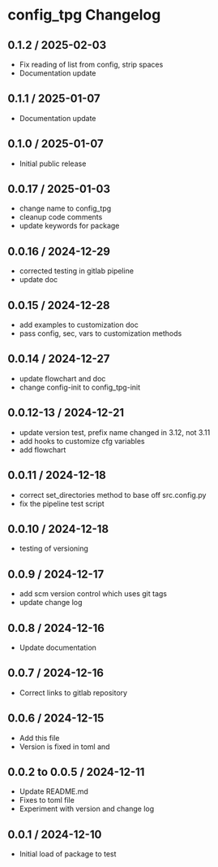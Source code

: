 # config_tpg Changelog

## 0.1.2  / 2025-02-03

- Fix reading of list from config, strip spaces
- Documentation update

## 0.1.1  / 2025-01-07

- Documentation update

## 0.1.0  / 2025-01-07

- Initial public release

## 0.0.17 / 2025-01-03

- change name to config_tpg
- cleanup code comments 
- update keywords for package

## 0.0.16 / 2024-12-29

- corrected testing in gitlab pipeline
- update doc

## 0.0.15 / 2024-12-28

 - add examples to customization doc
 - pass config, sec, vars to customization methods

## 0.0.14 / 2024-12-27

 - update flowchart and doc 
 - change config-init to config_tpg-init

## 0.0.12-13 / 2024-12-21

- update version test, prefix name changed in 3.12, not 3.11
- add hooks to customize cfg variables
- add flowchart

## 0.0.11 / 2024-12-18

- correct set_directories method to base off src.config.py
- fix the pipeline test script

## 0.0.10 / 2024-12-18

- testing of versioning

## 0.0.9  / 2024-12-17

- add scm version control which uses git tags
- update change log

## 0.0.8 / 2024-12-16

- Update documentation

## 0.0.7 / 2024-12-16

- Correct links to gitlab repository

## 0.0.6 / 2024-12-15

- Add this file
- Version is fixed in toml and

## 0.0.2 to 0.0.5 / 2024-12-11

- Update README.md
- Fixes to toml file
- Experiment with version and change log 

## 0.0.1 / 2024-12-10

- Initial load of package to test